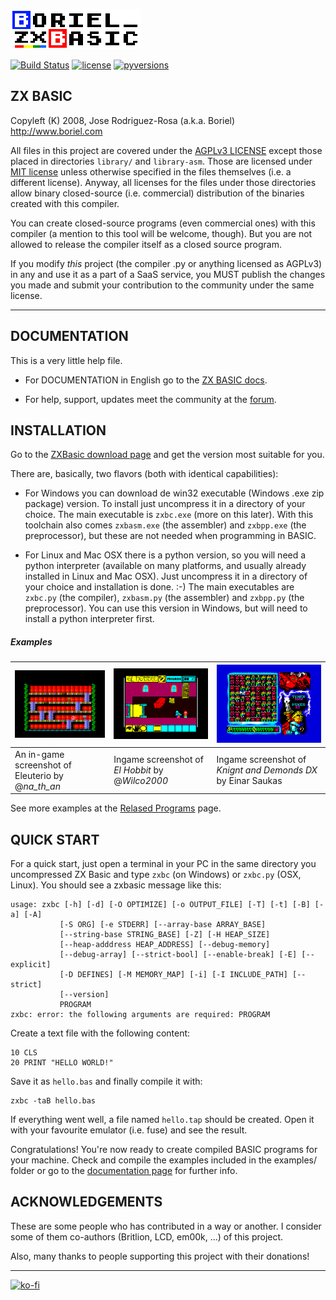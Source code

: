 ![Boriel ZX Basic](img/zxbasic_logo.png)

[![Build Status](https://github.com/boriel-basic/zxbasic/workflows/ZXBasic/badge.svg)](https://github.com/boriel-basic/zxbasic/actions)
[![license](https://img.shields.io/badge/License-AGPLv3-blue.svg)](./LICENSE.txt)
[![pyversions](https://img.shields.io/pypi/pyversions/zxbasic.svg)](https://pypi.python.org/pypi/zxbasic)

ZX BASIC
--------

Copyleft (K) 2008, Jose Rodriguez-Rosa (a.k.a. Boriel) <http://www.boriel.com>

All files in this project are covered under the [AGPLv3 LICENSE](http://www.gnu.org/licenses/agpl.html)
except those placed in directories `library/` and `library-asm`.
Those are licensed under [MIT license](https://en.wikipedia.org/wiki/MIT_License) unless otherwise
specified in the files themselves (i.e. a different license). Anyway, all licenses for the
files under those directories allow binary closed-source
(i.e. commercial) distribution of the binaries created with this compiler.

You can create closed-source programs (even commercial ones) with this compiler
(a mention to this tool will be welcome, though). But you are not allowed to
release the compiler itself as a closed source program.

If you modify *this* project (the compiler .py or anything licensed as AGPLv3)
in any and use it as a part of a SaaS service, you MUST publish the changes
you made and submit your contribution to the community under the same license.

-------------------------

DOCUMENTATION
-------------

This is a very little help file.

 - For DOCUMENTATION in English go to the [ZX BASIC docs](https://zxbasic.readthedocs.io/en/latest/).

 - For help, support, updates meet the community at the [forum](https://www.boriel.com/forum).


INSTALLATION
------------

Go to the [ZXBasic download page](https://zxbasic.readthedocs.io/en/latest/archive/)
and get the version most suitable for you.

There are, basically, two flavors (both with identical capabilities):

 - For Windows you can download de win32 executable (Windows .exe zip package) version.
To install just uncompress it in a directory of your choice.
The main executable is `zxbc.exe` (more on this later). With this toolchain
also comes `zxbasm.exe` (the assembler) and `zxbpp.exe` (the preprocessor), but these
are not needed when programming in BASIC.

 - For Linux and Mac OSX there is a python version, so you will need a python
interpreter (available on many platforms, and usually already installed in Linux and Mac OSX).
Just uncompress it in a directory of your choice and installation is done. :-)
The main executables are `zxbc.py` (the compiler), `zxbasm.py` (the assembler) and `zxbpp.py` (the preprocessor).
You can use this version in Windows, but will need to install a python interpreter first.

##### Examples


|![Eleuterio, el mono serio](./img/eleuterio.gif)|![El Hobbit](./img/HobbitEl.gif)|![Knight & Demonds DX](./img/KnightsDemonsDX.png)|
|---|---|---|
| An in-game screenshot of Eleuterio by @*na_th_an* | Ingame screenshot of _El Hobbit_ by @*Wilco2000*| Ingame screenshot of _Knignt and Demonds DX_ by Einar Saukas

See more examples at the [Relased Programs](https://zxbasic.readthedocs.io/en/latest/released_programs/) page.

QUICK START
-----------

For a quick start, just open a terminal in your PC in the same directory you uncompressed ZX Basic
and type `zxbc` (on Windows) or `zxbc.py` (OSX, Linux). You should see a zxbasic message like this:

```
usage: zxbc [-h] [-d] [-O OPTIMIZE] [-o OUTPUT_FILE] [-T] [-t] [-B] [-a] [-A]
           [-S ORG] [-e STDERR] [--array-base ARRAY_BASE]
           [--string-base STRING_BASE] [-Z] [-H HEAP_SIZE]
           [--heap-adddress HEAP_ADDRESS] [--debug-memory]
           [--debug-array] [--strict-bool] [--enable-break] [-E] [--explicit]
           [-D DEFINES] [-M MEMORY_MAP] [-i] [-I INCLUDE_PATH] [--strict]
           [--version]
           PROGRAM
zxbc: error: the following arguments are required: PROGRAM
```

Create a text file with the following content:

~~~~
10 CLS
20 PRINT "HELLO WORLD!"
~~~~

Save it as `hello.bas` and finally compile it with:
~~~~
zxbc -taB hello.bas
~~~~

If everything went well, a file named `hello.tap` should be created.
Open it with your favourite emulator (i.e. fuse) and see the result.

Congratulations! You're now ready to create compiled BASIC programs for
your machine. Check and compile the examples included in the examples/ folder
or go to the [documentation page](https://zxbasic.readthedocs.io/en/latest/) for further info.

ACKNOWLEDGEMENTS
---------------

These are some people who has contributed in a way or another. I consider
some of them co-authors (Britlion, LCD, em00k, ...) of this project.

Also, many thanks to people supporting this project with their donations!

------
[![ko-fi](https://www.ko-fi.com/img/githubbutton_sm.svg)](https://ko-fi.com/boriel)
